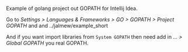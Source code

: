 Example of golang project out GOPATH for Intellij Idea. 

Go to *Settings > Languages & Frameworks > GO > GOPATH > Project GOPATH* and and ../jalmew/example_short

And if you want import libraries from `System GOPATH` then need add in *... > Global GOPATH* you real GOPATH.